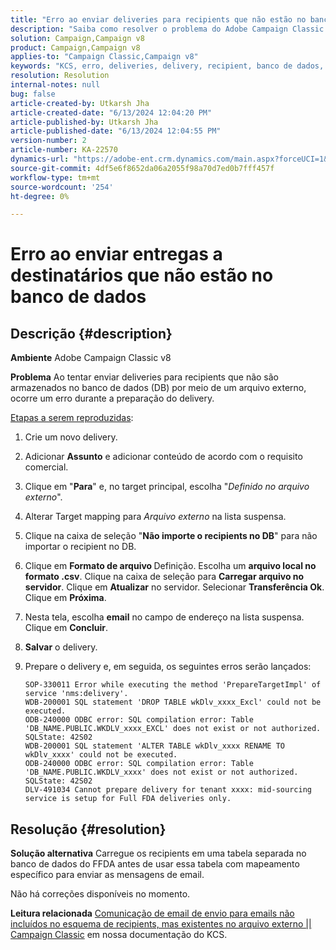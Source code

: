 ```yaml
---
title: "Erro ao enviar deliveries para recipients que não estão no banco de dados"
description: "Saiba como resolver o problema do Adobe Campaign Classic v8 em que os deliveries não são armazenados no banco de dados (DB) por meio de um arquivo externo."
solution: Campaign,Campaign v8
product: Campaign,Campaign v8
applies-to: "Campaign Classic,Campaign v8"
keywords: "KCS, erro, deliveries, delivery, recipient, banco de dados, ACC v8, Adobe Campaign Classic v8"
resolution: Resolution
internal-notes: null
bug: false
article-created-by: Utkarsh Jha
article-created-date: "6/13/2024 12:04:20 PM"
article-published-by: Utkarsh Jha
article-published-date: "6/13/2024 12:04:55 PM"
version-number: 2
article-number: KA-22570
dynamics-url: "https://adobe-ent.crm.dynamics.com/main.aspx?forceUCI=1&pagetype=entityrecord&etn=knowledgearticle&id=59c97510-7d29-ef11-840a-00224808decd"
source-git-commit: 4df5e6f8652da06a2055f98a70d7ed0b7fff457f
workflow-type: tm+mt
source-wordcount: '254'
ht-degree: 0%

---
```


# Erro ao enviar entregas a destinatários que não estão no banco de dados

## Descrição {#description}


<b>Ambiente</b>
Adobe Campaign Classic v8

<b>Problema</b>
Ao tentar enviar deliveries para recipients que não são armazenados no banco de dados (DB) por meio de um arquivo externo, ocorre um erro durante a preparação do delivery.

<u>Etapas a serem reproduzidas</u>:

1. Crie um novo delivery.
2. Adicionar <b>Assunto</b> e adicionar conteúdo de acordo com o requisito comercial.
3. Clique em &quot;<b>Para</b>&quot; e, no target principal, escolha &quot;*Definido no arquivo externo*&quot;.
4. Alterar Target mapping para *Arquivo externo* na lista suspensa.
5. Clique na caixa de seleção &quot;<b>Não importe o </b><b>recipients</b><b> no DB</b>&quot; para não importar o recipient no DB.
6. Clique em <b>Formato de arquivo </b>Definição. Escolha um <b>arquivo local no formato .csv</b>. Clique na caixa de seleção para <b>Carregar arquivo no servidor</b>. Clique em <b>Atualizar</b> no servidor. Selecionar <b>Transferência Ok</b>. Clique em <b>Próxima</b>.
7. Nesta tela, escolha <b>email</b> no campo de endereço na lista suspensa. Clique em <b>Concluir</b>.
8. <b>Salvar</b> o delivery.
9. Prepare o delivery e, em seguida, os seguintes erros serão lançados:




   ```
   SOP-330011 Error while executing the method 'PrepareTargetImpl' of service 'nms:delivery'.
   WDB-200001 SQL statement 'DROP TABLE wkDlv_xxxx_Excl' could not be executed.
   ODB-240000 ODBC error: SQL compilation error: Table 'DB_NAME.PUBLIC.WKDLV_xxxx_EXCL' does not exist or not authorized. SQLState: 42S02
   WDB-200001 SQL statement 'ALTER TABLE wkDlv_xxxx RENAME TO wkDlv_xxxx' could not be executed.
   ODB-240000 ODBC error: SQL compilation error: Table 'DB_NAME.PUBLIC.WKDLV_xxxx' does not exist or not authorized. SQLState: 42S02
   DLV-491034 Cannot prepare delivery for tenant xxxx: mid-sourcing service is setup for Full FDA deliveries only.
   ```



## Resolução {#resolution}


<b>Solução alternativa</b>
Carregue os recipients em uma tabela separada no banco de dados do FFDA antes de usar essa tabela com mapeamento específico para enviar as mensagens de email.

Não há correções disponíveis no momento.

<b>Leitura relacionada</b>
[Comunicação de email de envio para emails não incluídos no esquema de recipients, mas existentes no arquivo externo || Campaign Classic](https://experienceleague.adobe.com/docs/experience-cloud-kcs/kbarticles/KA-15917.html) em nossa documentação do KCS.
